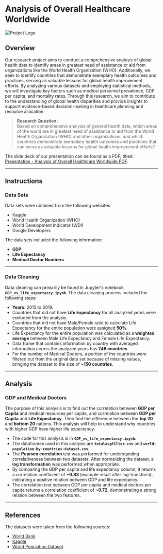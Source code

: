 # **Analysis of Overall Healthcare Worldwide**

![Project Logo](https://upload.wikimedia.org/wikipedia/commons/4/45/Earth_oaicons.png)

## **Overview**

Our research project aims to conduct a comprehensive analysis of global health data to identify areas in greatest need of assistance or aid from organizations like the World Health Organization (WHO). Additionally, we seek to identify countries that demonstrate exemplary health outcomes and practices, serving as valuable lessons for global health improvement efforts. By analyzing various datasets and employing statistical methods, we will investigate key factors such as medical personnel prevalence, GDP per capita, and mortality rates. Through this research, we aim to contribute to the understanding of global health disparities and provide insights to support evidence-based decision-making in healthcare planning and resource allocation.

> **Research Question:**  
> Based on comprehensive analysis of general health data, which areas of the world are in greatest need of assistance or aid from the World Health Organization (WHO) and other organizations, and which countries demonstrate exemplary health outcomes and practices that can serve as valuable lessons for global health improvement efforts?

The slide deck of our presentation can be found as a PDF, titled: [Presentation - Analysis of Overall Healthcare Worldwide.PDF](https://docs.google.com/presentation/d/1ocTOHkDrqGDJFO85Cjwz38St5kXDhVix88cvsFs2HfM/edit#slide=id.g252acccf8a5_0_18).

---

## **Instructions**

### **Data Sets**

Data sets were obtained from the following websites:  
- Kaggle  
- World Health Organization (WHO)  
- World Development Indicator (WDI)  
- Google Developers

The data sets included the following information:  
- **GDP**  
- **Life Expectancy**  
- **Medical Doctor Numbers**

---

### **Data Cleaning**

Data cleaning can primarily be found in Jupyter's notebook **`GDP_vs_life_expectancy.ipynb`**. The data cleaning process included the following steps:

- **Years:** 2015 to 2019.  
- Countries that did not have **Life Expectancy** for all analyzed years were excluded from the analysis.  
- Countries that did not have Male/Female ratio to calculate Life Expectancy for the entire population were assigned **50%**.  
- Life Expectancy for the entire population was calculated as a **weighted average** between Male Life Expectancy and Female Life Expectancy.  
- Data frame that contains information by country with averaged information across the analyzed years has **246 countries**.  
- For the number of Medical Doctors, a portion of the countries were filtered out from the original data set because of missing values, bringing the dataset to the size of **~150 countries**.

---

## **Analysis**

### **GDP and Medical Doctors**

The purpose of this analysis is to find out the correlation between **GDP per Capita** and medical resources per capita, and correlation between **GDP per Capita** and **Life Expectancy**. Then find the difference between the **top 20** and **bottom 20** nations. This analysis will help to understand why countries with higher GDP have higher life expectancy.

- The code for this analysis is in **`GDP_vs_life_expectancy.ipynb`**.  
- The dataframes used in this analysis are **`totalavgfilter.csv`** and **`world-population-by-countries-dataset.csv`**.  
- The **Pearson correlation** test was performed for understanding correlativeness between two datasets. After normalizing the dataset, a **log transformation** was performed when appropriate.  
- By comparing the GDP per capita and life expectancy column, it returns a correlation coefficient of **~0.83** (example result after log-transform), indicating a positive relation between GDP and life expectancy.  
- The correlation test between GDP per capita and medical doctors per capita returns a correlation coefficient of **~0.72**, demonstrating a strong relation between the two features.

---

## **References**

The datasets were taken from the following sources:  
- [World Bank](https://data.worldbank.org/indicator/SP.DYN.AMRT.FE)  
- [Kaggle](https://www.kaggle.com/datasets/paultimothymooney/latitude-and-longitude-for-every-country-and-state)  
- [World Population Dataset](https://www.kaggle.com/datasets/kiranshahi/life-expectancy-dataset?datasetId=1980580&sortBy=dateRun&tab=profile)

